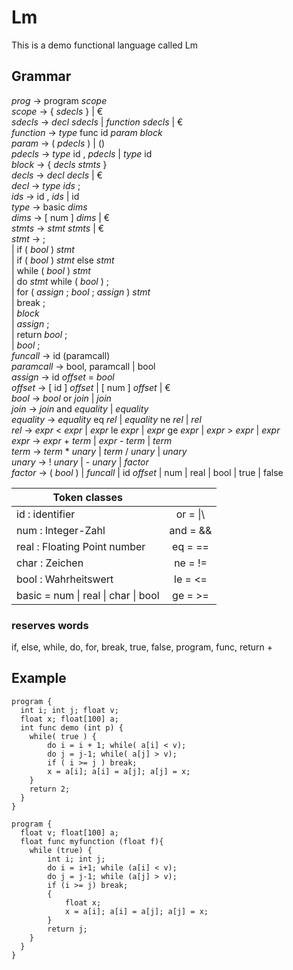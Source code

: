 # Lm

This is a demo functional language called Lm

## Grammar

_prog_      -> program _scope_\
_scope_     -> { _sdecls_ } | € \
_sdecls_    -> _decl_ _sdecls_ | _function_ _sdecls_ | € \
_function_  -> _type_ func id _param_ _block_ \
_param_     -> ( _pdecls_ ) | () \
_pdecls_    -> _type_ id , _pdecls_ | _type_ id \
_block_   -> { _decls_ _stmts_ } \
_decls_   -> _decl_ _decls_ | € \
_decl_    -> _type_ _ids_ ; \
_ids_     -> id , _ids_ | id \
_type_    -> basic _dims_ \
_dims_    -> [ num ] _dims_ | € \
_stmts_   -> _stmt_ _stmts_ | € \
_stmt_    -> ; \
         | if ( _bool_ ) _stmt_ \
         | if ( _bool_ ) _stmt_ else _stmt_ \
         | while ( _bool_ ) _stmt_ \
         | do _stmt_ while ( _bool_ ) ; \
         | for ( _assign_ ; _bool_ ; _assign_ ) _stmt_ \
         | break ; \
         | _block_ \
         | _assign_ ; \
         | return _bool_ ; \
         | _bool_ ; \
_funcall_   -> id (paramcall) \
_paramcall_ -> bool, paramcall | bool \
_assign_   -> id _offset_ = _bool_ \
_offset_   -> [ id ] _offset_ | [ num ] _offset_ | € \
_bool_     -> _bool_ or _join_ | _join_ \
_join_     -> _join_ and _equality_ | _equality_ \
_equality_ -> _equality_ eq _rel_ | _equality_ ne _rel_ | _rel_ \
_rel_      -> _expr_ < _expr_ | _expr_ le _expr_ | _expr_ ge _expr_ | _expr_ > _expr_ | _expr_ \
_expr_     -> _expr_ + _term_ | _expr_ - _term_ | _term_ \
_term_     -> _term_ * _unary_ | _term_ / _unary_ | _unary_ \
_unary_    -> ! _unary_ | - _unary_ | _factor_ \
_factor_   -> ( _bool_ ) | _funcall_ | id _offset_ | num | real | bool | true | false


| Token classes                       |           |
|-------------------------------------|:---------:|
|id   : identifier                    | or  = \|\ |
|num  : Integer-Zahl                  | and = &&  |
|real : Floating Point number         | eq  = ==  |
|char : Zeichen                       | ne  = !=  |
|bool : Wahrheitswert                 | le  = \<= |
|basic = num \| real \| char \| bool  | ge  = >=  |

### reserves words
if, else, while, do, for, break, true, false, program, func, return +

## Example
```
program {
  int i; int j; float v;
  float x; float[100] a;
  int func demo (int p) {
    while( true ) {
        do i = i + 1; while( a[i] < v);
        do j = j-1; while( a[j] > v);
        if ( i >= j ) break;
        x = a[i]; a[i] = a[j]; a[j] = x;
    }
    return 2;
  }
}
```

```
program {
  float v; float[100] a;
  float func myfunction (float f){
    while (true) {
        int i; int j;
        do i = i+1; while (a[i] < v);
        do j = j-1; while (a[j] > v);
        if (i >= j) break;
        {
            float x;
            x = a[i]; a[i] = a[j]; a[j] = x;
        }
        return j;
    }
  }
}
```
